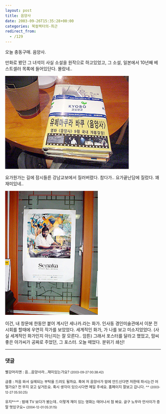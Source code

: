 ```yaml
---
layout: post
title: 음양사
date: 2003-09-26T15:35:28+00:00
categories: 북컬렉터의-최근
redirect_from:
  - /129
---
```


오늘 충동구매. 음양사.

만화로 봤던 그 녀석이 사실 소설을 원작으로 하고있었고, 그 소설, 일본에서 10년째 베스트셀러 목록에 들어있단다. 몰랐네..

![ ](/assets/media/logs_archives_DSC01705.jpg)

요가원가는 길에 잠시들른 강남교보에서 질러버렸다. 참다가.. 요가끝난담에 질렀다. 꽤 재미있네..

![ ](/assets/media/logs_archives_DSC01702.jpg)

이건, 내 창문에 한동안 붙어 계시던 세나카.라는 화가. 인사동 경인미술관에서 이분 전시회를 할때에 우연히 작가를 보았었다. 세계적인 화가, 가 나를 보고 미소지었었다. (사실 세계적인 화가인지 아닌지는 잘 모른다.. 암튼) 그래서 포스터를 달라고 했었고, 맘씨 좋은 아가씨가 공짜로 주었던, 그 포스터. 오늘 떼었다. 분위기 쇄신!

* * *

### 댓글



<!--- cmt:267 --->
<!--- mail: --->
<!--- parent:0 --->

<small class=comment>빨강머리앤 : 음...음양사라...재미있는가요? <small>(2003-09-27 00:38:42)</small></small>


<!--- cmt:268 --->
<!--- mail: --->
<!--- parent:0 --->

<small class=comment>금홍 : 처음 와서 실례되는 부탁을 드려도 될까요. 혹여 저 음양사가 맘에 안드신다면 저한테 파시는건 어떨가요? 전 무지 갖고 싶거든요. 혹시 생각이 있으시다면 메일 주세요.  홈페이지 잘보고 갑니다. ^^ <small>(2003-12-27 05:50:25)</small></small>


<!--- cmt:269 --->
<!--- mail: --->
<!--- parent:0 --->

<small class=comment>유지*^^* : 밤에 TV 보다가 봤는데.. 이렇게 재미 있는 영화는 태어나서 첨 봐요. 글구 노무라 만사이가 증말 멋있구요~ <small>(2004-12-01 05:31:15)</small></small>

